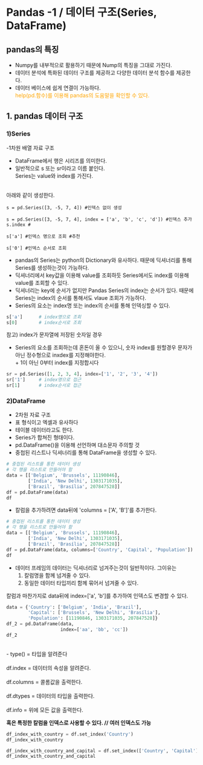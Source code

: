 # Pandas -1 / 데이터 구조(Series, DataFrame)
## pandas의 특징
- Numpy를 내부적으로 활용하기 때문에 Nump의 특징을 그대로 가진다.
- 데이터 분석에 특화된 데이터 구조를 제공하고 다양한 데이터 분석 함수를 제공한다.
- 데이터 베이스에 쉽게 연결이 가능하다.
<span style="color:orange"><br>help(pd.함수)를 이용해 pandas의 도움말을 확인할 수 있다.</br></span>

## 1. pandas 데이터 구조
### 1)Series
-1차원 배열 자료 구조
- DataFrame에서 행은 시리즈를 의미한다.
- 일반적으로 s 또는 sr이라고 이름 붙인다.
<br> Series는 value와 index를 가진다.</br>

<br> 아래와 같이 생성한다.</br>

```phthon
s = pd.Series([3, -5, 7, 4]) #인덱스 없이 생성

s = pd.Series([3, -5, 7, 4], index = ['a', 'b', 'c', 'd']) #인덱스 추가
s.index #

s['a'] #인덱스 명으로 조회 #추천

s['0'] #인덱스 순서로 조회
```
- pandas의 Series는 python의 Dictionary와 유사하다. 때문에 딕셔너리를 통해 Series를 생성하는것이 가능하다.
- 딕셔너리에서 key값을 이용해 value를 조회하듯 Series에서도 index를 이용해 value를 조회할 수 있다.
- 딕셔너리는 key에 순서가 없지만 Pandas Series의 index는 순서가 있다. 때문에 Series는 index의 순서를 통해서도 vlaue 조회가 가능하다.
- Series의 요소는 index명 또는 index의 순서를 통해 인덱싱할 수 있다.
```python
s['a']      # index명으로 조회
s[0]        # index순서로 조회
```
참고) index가 문자열에 저장된 숫자일 경우
- Series의 요소를 조회하는데 혼돈이 올 수 있으니, 숫자 index를 원할경우 문자가 아닌 정수형으로 inxdex를 지정해야한다.
<br> + 1이 아닌 0부터 index를 지정합시다 </br>
```python
sr = pd.Series([1, 2, 3, 4], index=['1', '2', '3', '4'])
sr['1']     # index명으로 접근
sr[1]       # index순서로 접근
```

### 2)DataFrame
- 2차원 자료 구조
- 표 형식이고 엑셀과 유사하다
- 테이블 데이터라고도 한다.
- Series가 합쳐진 형태이다.
- pd.DataFrame()을 이용해 선언하며 대소문자 주의할 것
- 중첩된 리스트나 딕셔너리를 통해 DataFrame을 생성할 수 있다.
```python
# 중첩된 리스트를 통한 데이터 생성
# 각 행을 리스트로 만들어야 함
data = [['Belgium', 'Brussels', 11190846],
        ['India', 'New Delhi', 1303171035],
        ['Brazil', 'Brasília', 207847528]]
df = pd.DataFrame(data)
df
```
- 칼럼을 추가하려면 data뒤에 'columns = ['A', 'B']'를 추가한다.
```python
# 중첩된 리스트를 통한 데이터 생성
# 각 행을 리스트로 만들어야 함
data = [['Belgium', 'Brussels', 11190846],
        ['India', 'New Delhi', 1303171035],
        ['Brazil', 'Brasília', 207847528]]
df = pd.DataFrame(data, columns=['Country', 'Capital', 'Population'])
df
```
- 데이터 프레임의 데이터는 딕셔너리로 넘겨주는것이 일반적이다. 그이유는
  1. 칼럼명을 함께 넘겨줄 수 있다.
  2. 동일한 데이터 타입끼리 함께 묶어서 넘겨줄 수 있다.

칼럼과 마찬가지로 data뒤에 index=['a', 'b']를 추가하여 인덱스도 변경할 수 있다.
```python
data = {'Country': ['Belgium', 'India', 'Brazil'],
        'Capital': ['Brussels', 'New Delhi', 'Brasília'],
        'Population': [11190846, 1303171035, 207847528]}
df_2 = pd.DataFrame(data,
                    index=['aa', 'bb', 'cc'])
df_2
```
<br> - type() = 타입을 알려준다</br>
<br> df.index = 데이터의 속성을 알려준다.</br>
<br> df.columns = 콜롬값을 출력한다.</br>
<br> df.dtypes = 데이터의 타입을 출력한다. </br>
<br> df.info = 위에 모든 값을 출력한다. </br>

**혹은 특정한 칼럼을 인덱스로 사용할 수 있다. // 여러 인덱스도 가능**
```python
df_index_with_country = df.set_index('Country')
df_index_with_country 

df_index_with_country_and_capital = df.set_index(['Country', 'Capital'])
df_index_with_country_and_capital
```
